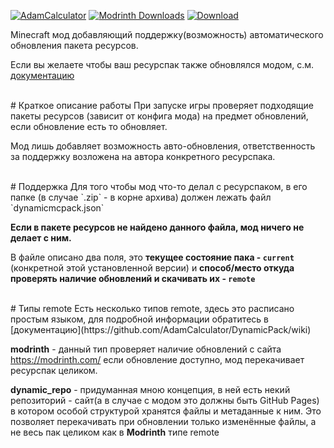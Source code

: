 [![AdamCalculator](https://img.shields.io/badge/%D0%9B%D0%B8%D1%87%D0%BD%D0%BE%D1%81%D1%82%D1%8C-AdamCalculator-8A2BE2)](/project/self:adamcalculator)
[![Modrinth Downloads](https://img.shields.io/modrinth/dt/dynamicpack)](https://modrinth.com/mod/dynamicpack)
[![Download](https://img.shields.io/badge/Modrinth-green?style=flat-square&label=%D0%A1%D0%BA%D0%B0%D1%87%D0%B0%D1%82%D1%8C%20%D0%BD%D0%B0&color=%231bd96a)](https://modrinth.com/mod/dynamicpack)

Minecraft мод добавляющий поддержку(возможность) автоматического обновления пакета ресурсов.

Если вы желаете чтобы ваш ресурспак также обновлялся модом, с.м. [документацию](https://github.com/AdamCalculator/DynamicPack/wiki)

<br>
# Краткое описание работы
При запуске игры проверяет подходящие пакеты ресурсов (зависит от конфига мода) на предмет обновлений, если обновление есть то обновляет.

Мод лишь добавляет возможность авто-обновления, ответственность за поддержку возложена на автора конкретного ресурспака.

<br>
# Поддержка
Для того чтобы мод что-то делал с ресурспаком, в его папке (в случае `.zip` - в корне архива)
должен лежать файл `dynamicmcpack.json`

**Если в пакете ресурсов не найдено данного файла, мод ничего не делает с ним.**

В файле описано два поля, это **текущее состояние пака - `current`** (конкретной этой установленной версии) и **способ/место откуда проверять наличие обновлений и скачивать их - `remote`**

<br>
# Типы remote
Есть несколько типов remote, здесь это расписано простым языком, для подробной информации обратитесь в [документацию](https://github.com/AdamCalculator/DynamicPack/wiki)

**modrinth** - данный тип проверяет наличие обновлений с сайта https://modrinth.com/ 
если обновление доступно, мод перекачивает ресурспак целиком.

**dynamic_repo** - придуманная мною концепция, в ней есть некий репозиторий - сайт(а в случае с модом это должны быть GitHub Pages)
в котором особой структурой хранятся файлы и метаданные к ним. Это позволяет перекачивать при обновлении только изменённые файлы, а не весь пак целиком как в **Modrinth** типе remote


